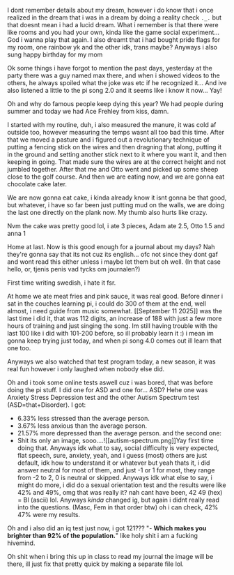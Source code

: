 I dont remember details about my dream, however i do know that i once realized in the dream that i was in a dream by doing a reality check `._.` but that doesnt mean i had a lucid dream. What i remember is that there were like rooms and you had your own, kinda like the game social experiment... God i wanna play that again. I also dreamt that i had bought pride flags for my room, one rainbow yk and the other idk, trans maybe?
Anyways i also sung happy birthday for my mom 

Ok some things i have forgot to mention the past days, yesterday at the party there was a guy named max there, and when i showed videos to the others, he always spoiled what the joke was etc if he recognized it... And ive also listened a little to the pi song 2.0 and it seems like i know it now... Yay!

Oh and why do famous people keep dying this year? We had people during summer and today we had Ace Frehley from kiss, damn.

I started with my routine, duh, i also measured the manure, it was cold af outside too, however measuring the temps wasnt all too bad this time. After that we moved a pasture and i figured out a revolutionary technique of putting a fencing stick on the wires and then dragning that along, putting it in the ground and setting another stick next to it where you want it, and then keeping in going. That made sure the wires are at the correct height and not jumbled together.
After that me and Otto went and picked up some sheep close to the golf course. And then we are eating now, and we are gonna eat chocolate cake later.

We are now gonna eat cake, i kinda already know it isnt gonna be that good, but whatever, i have so far been just putting mud on the walls, we are doing the last one directly on the plank now. My thumb also hurts like crazy.

Nvm the cake was pretty good lol, i ate 3 pieces, Adam ate 2.5, Otto 1.5 and anna 1

Home at last. Now is this good enough for a journal about my days? Nah they're gonna say that its not cuz its english... ofc not since they dont gaf and wont read this either unless i maybe let them but oh well. (In that case hello, or, tjenis penis vad tycks om journalen?)

First time writing swedish, i hate it fsr.

At home we ate meat fries and pink sauce, it was real good. Before dinner i sat in the couches learning pi, i could do 300 of them at the end, well almost, i need guide from music somewhat. [[September 11 2025]] was the last time i did it, that was 112 digits, an increase of 188 with just a few more hours of training and just singing the song. Im still having trouble with the last 100 like i did with 101-200 before, so ill probably learn it :) i mean im gonna keep trying just today, and when pi song 4.0 comes out ill learn that one too.

Anyways we also watched that test program today, a new season, it was real fun however i only laughed when nobody else did.

Oh and i took some online tests aswell cuz i was bored, that was before doing the pi stuff. I did one for ASD and one for... ASD? Hehe one was Anxiety Stress Depression test and the other Autism Spectrum test (ASD=that+Disorder). I got:
- 6.33% less stressed than the average person.
- 3.67% less anxious than the average person.
- 21.57% more depressed than the average person.
and the second one:
- Shit its only an image, sooo....![[autism-spectrum.png]]Yay first time doing that. Anyways idk what to say, social difficulty is very expected, flat speech, sure, anxiety, yeah, and i guess (most) others are just default, idk how to understand it or whatever but yeah thats it, i did answer neutral for most of them, and just -1 or 1 for most, they range from -2 to 2, 0 is neutral or skipped.
Anyways idk what else to say, i might do more, i did do a sexual orientation test and the results were like 42% and 49%, omg that was really it? nah cant have been, 42 49 (hex) = BI (ascii) lol. Anyways *kinda* changed ig, but again i didnt really read into the questions. (Masc, Fem in that order btw) oh i can check, 42% 47% were my results.

Oh and i also did an iq test just now, i got 121??? "- **Which makes you brighter than 92% of the population.**" like holy shit i am a fucking hivemind.

Oh shit when i bring this up in class to read my journal the image will be there, ill just fix that pretty quick by making a separate file lol.
